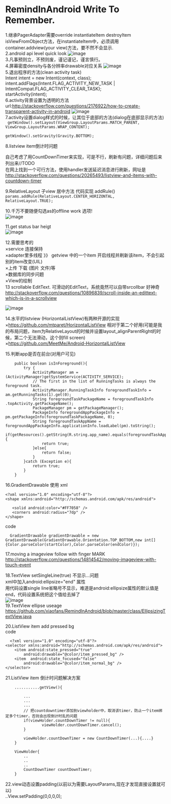 RemindInAndroid Write To Remember.
===============
1.继承PagerAdapter需要override instantiateItem destroyItem isViewFromObject方法，在instantiateItem中，必须调用container.addview(your view)方法，要不然不会显示.  
2.android api level quick look    ![image](https://github.com/xiaofans/RemindInAndroid/blob/master/pics/api_level_quick_look.png)  
3.凡事预则立，不预则废，谨记谨记，谨言慎行。  
4.屏幕密度density与各分辨率drawable对应关系      ![image](https://github.com/xiaofans/RemindInAndroid/blob/master/pics/density.png)    
5.退出程序的方法(clean activity task)  
 		Intent intent = new Intent(context, class);  
 		intent.addFlags(Intent.FLAG_ACTIVITY_NEW_TASK | IntentCompat.FLAG_ACTIVITY_CLEAR_TASK);  
 		startActivity(intent);  
6.activity背景设置为透明的方法  
 url:http://stackoverflow.com/questions/2176922/how-to-create-transparent-activity-in-android
![image](https://github.com/xiaofans/RemindInAndroid/blob/master/pics/activity_bg_transparent.png)  
7.activity设置dialog样式的时候，让其位于底部的方法(dialog在底部显示的方法)  
<code>
				getWindow().setLayout(ViewGroup.LayoutParams.MATCH_PARENT, ViewGroup.LayoutParams.WRAP_CONTENT);  
        getWindow().setGravity(Gravity.BOTTOM);
</code>  

8.listview item倒计时问题  

自己考虑了用CountDownTimer来实现，可是不行，刷新有问题，详细问题后来列出来//TODO  
在网上找到一个可行方法，使用handler发送延迟消息进行刷新，网址是  
<url>http://stackoverflow.com/questions/20265493/listview-and-items-with-countdown-timer</url>  

9.RelativeLayout 子view 居中方法 代码实现  addRule()  
<code>params.addRule(RelativeLayout.CENTER_HORIZONTAL, RelativeLayout.TRUE);</code>  

10.千万不要随便勾选as的offline work 选项!  
![image](https://github.com/xiaofans/RemindInAndroid/blob/master/pics/as_offline_mod_warning.png)   

11.get status bar heigt  
![image](https://github.com/xiaofans/RemindInAndroid/blob/master/pics/get_status_bar_height.png)   

12.需要思考的  
 ×service 连接保持  
 ×adapter里多线程 》》 getview 中的一个item 开启线程并刷新该item，不会引起别的item改变(UIL)  
 ×上传 下载 (图片 文件)等  
 ×数据库的同步问题  
 ×View的绘制    
 13 scrollable EditText. 可滑动的EditText，系统竟然可以自带srcollbar 好神奇  
 http://stackoverflow.com/questions/10896839/scroll-inside-an-edittext-which-is-in-a-scrollview  
 
 ![image](https://github.com/xiaofans/RemindInAndroid/blob/master/pics/scrollable_edittext.png) 
 
 14.水平的listview (HorizontalListView)有两种开源的实现  
 ×https://github.com/mtparet/HorizontalListView   相对于第二个好用(可能是我的布局问题，item为RelativeLayout的时候并设置layout_alignParentRight的时候，第二个无法滑动，这个则fill screen)  
 ×https://github.com/MeetMe/Android-HorizontalListView  
 
 15.判断app是否在前台(对用户可见)  
```
 	public boolean isInForeground(){  
        try {  
            ActivityManager am = (ActivityManager)getSystemService(ACTIVITY_SERVICE);  
            // The first in the list of RunningTasks is always the foreground task.  
            ActivityManager.RunningTaskInfo foregroundTaskInfo = am.getRunningTasks(1).get(0);  
            String foregroundTaskPackageName = foregroundTaskInfo .topActivity.getPackageName();  
            PackageManager pm = getPackageManager();  
            PackageInfo foregroundAppPackageInfo = pm.getPackageInfo(foregroundTaskPackageName, 0);  
            String foregroundTaskAppName = foregroundAppPackageInfo.applicationInfo.loadLabel(pm).toString();  
            if(getResources().getString(R.string.app_name).equals(foregroundTaskAppName)){  
                return true;  
            }else{  
                return false;  
            }  
        }catch (Exception e){  
            return true;  
        }  
    }  
```   
16.GradientDrawable 使用
 xml
 ```  
<?xml version="1.0" encoding="utf-8"?>
<shape xmlns:android="http://schemas.android.com/apk/res/android">

    <solid android:color="#FF7058" />
    <corners android:radius="7dp" />
</shape>
 
 ``` 
 code  
``` 
  GradientDrawable gradientDrawable = new GradientDrawable(GradientDrawable.Orientation.TOP_BOTTOM,new int[]{Color.parseColor(startColor),Color.parseColor(endColor)});
``` 
17.moving a imageview follow with finger MARK  
	http://stackoverflow.com/questions/14814542/moving-imageview-with-touch-event  

18.TextView setSingleLine(true) 不显示...问题  
	 xml中加入android:ellipsize="end" 属性   
	 用代码设置single line省略号不显示，难道是android:ellipsize属性的默认值是end，代码设置系统把这个值给去掉了  
	  ![image](https://github.com/xiaofans/RemindInAndroid/blob/master/pics/ellipsize_use.jpg)   
19.TextView ellipse useage
https://github.com/xiaofans/RemindInAndroid/blob/master/class/EllipsizingTextView.java  

20.ListView item add pressed bg  
 code  
``` 
  <?xml version="1.0" encoding="utf-8"?>
<selector xmlns:android="http://schemas.android.com/apk/res/android">
    <item android:state_pressed="true"
        android:drawable="@color/item_pressed_bg" />
    <item  android:state_focused="false"
        android:drawable="@color/item_normal_bg" />
</selector>
```  
21.ListView item 倒计时问题解决方案
``` 
	...........getView(){
				
		...
		...
		...
		// 把countdowntimer添加到viewholder中，取消该timer，防止一个item绑定多个timer，否则会出现倒计时乱的问题  
		if(viewHolder.countDownTimer != null){
				viewHolder.countDownTimer.cancel();
		}
		
		viewHolder.countDownTimer = new CountDownTimer(...){....}
	}
	
	ViewHolder{
		..
		..
		..
		CountDownTimer countDownTimer;
	}

```  


22.view动态设置padding(以前以为需要LayoutParams,现在才发现直接设置就可以)   
..View.setPadding(0,0,0,0);

	 
 
   
 
 
 


 












